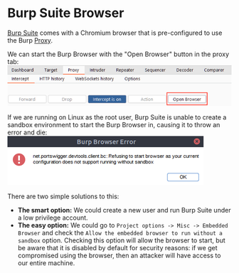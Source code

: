 # Burp Suite Browser

[Burp Suite](Burp%20Suite.md) comes with a Chromium browser that is pre-configured to use the Burp [Proxy](Proxy.md).

We can start the Burp Browser with the "Open Browser" button in the proxy tab:
![open browser](assets/images/open%20browser.png)

If we are running on Linux as the root user, Burp Suite is unable to create a sandbox environment to start the Burp Browser in, causing it to throw an error and die:
![browser sandbox error](assets/images/browser%20sandbox%20error.png)

There are two simple solutions to this:

-   **The smart option:** We could create a new user and run Burp Suite under a low privilege account.
-   **The easy option:** We could go to `Project options -> Misc -> Embedded Browser` and check the `Allow the embedded browser to run without a sandbox` option. Checking this option will allow the browser to start, but be aware that it is disabled by default for security reasons: if we get compromised using the browser, then an attacker will have access to our entire machine.